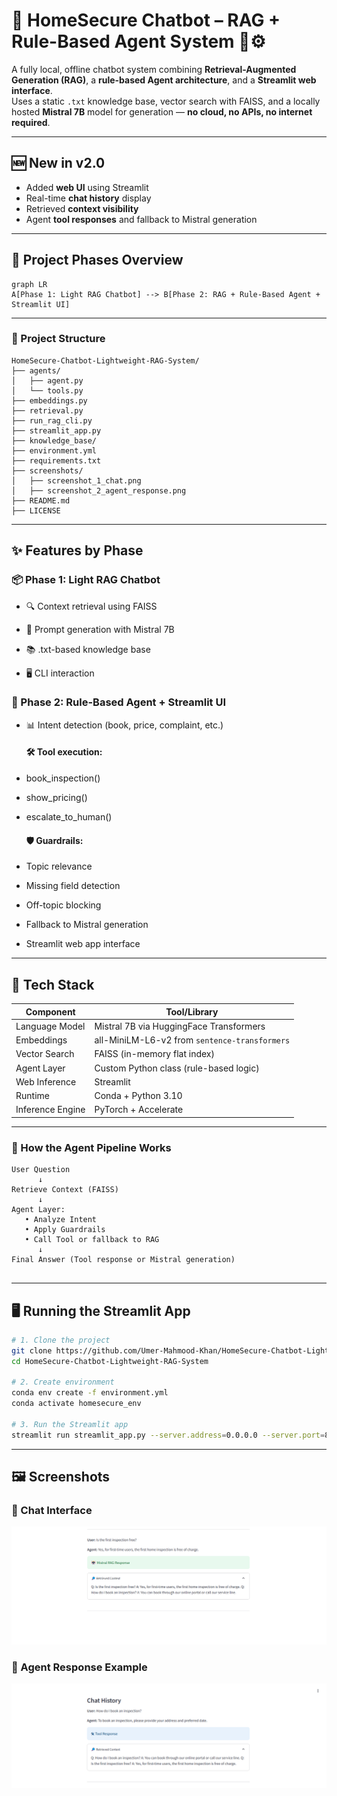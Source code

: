 # 🏡 HomeSecure Chatbot – RAG + Rule-Based Agent System 🧠⚙️

A fully local, offline chatbot system combining **Retrieval-Augmented Generation (RAG)**, a **rule-based Agent architecture**, and a **Streamlit web interface**.  
Uses a static `.txt` knowledge base, vector search with FAISS, and a locally hosted **Mistral 7B** model for generation — **no cloud, no APIs, no internet required**.

---

## 🆕 New in v2.0

- Added **web UI** using Streamlit
- Real-time **chat history** display
- Retrieved **context visibility**
- Agent **tool responses** and fallback to Mistral generation

---

## 📌 Project Phases Overview

```mermaid
graph LR
A[Phase 1: Light RAG Chatbot] --> B[Phase 2: RAG + Rule-Based Agent + Streamlit UI]
```
---

### 📁 Project Structure ###

```
HomeSecure-Chatbot-Lightweight-RAG-System/
├── agents/
│   ├── agent.py
│   └── tools.py
├── embeddings.py
├── retrieval.py
├── run_rag_cli.py
├── streamlit_app.py
├── knowledge_base/
├── environment.yml
├── requirements.txt
├── screenshots/
│   ├── screenshot_1_chat.png
│   ├── screenshot_2_agent_response.png
├── README.md
├── LICENSE

```
---

## ✨ Features by Phase
### 📦 Phase 1: Light RAG Chatbot
- 🔍 Context retrieval using FAISS

- 🧠 Prompt generation with Mistral 7B

- 📚 .txt-based knowledge base

- 🖥️ CLI interaction

### 🤖 Phase 2: Rule-Based Agent + Streamlit UI
- 📊 Intent detection (book, price, complaint, etc.)

  #### 🛠 Tool execution:

- book_inspection()

- show_pricing()

- escalate_to_human()

  #### 🛡 Guardrails:

- Topic relevance

- Missing field detection

- Off-topic blocking

- Fallback to Mistral generation

- Streamlit web app interface

---


## 🧠 Tech Stack

| Component      | Tool/Library |
|----------------|--------------|
| Language Model | Mistral 7B via HuggingFace Transformers |
| Embeddings     | all-MiniLM-L6-v2 from `sentence-transformers` |
| Vector Search  | FAISS (in-memory flat index) |
| Agent Layer    | Custom Python class (rule-based logic) |
| Web Inference  | Streamlit |
| Runtime        | Conda + Python 3.10 |
| Inference Engine | PyTorch + Accelerate |


---

### 🔁 How the Agent Pipeline Works ###

```
User Question
      ↓
Retrieve Context (FAISS)
      ↓
Agent Layer:
   • Analyze Intent
   • Apply Guardrails
   • Call Tool or fallback to RAG
      ↓
Final Answer (Tool response or Mistral generation)


```


---


## 🖥️ Running the Streamlit App
```bash
# 1. Clone the project
git clone https://github.com/Umer-Mahmood-Khan/HomeSecure-Chatbot-Lightweight-RAG-System.git
cd HomeSecure-Chatbot-Lightweight-RAG-System

# 2. Create environment
conda env create -f environment.yml
conda activate homesecure_env

# 3. Run the Streamlit app
streamlit run streamlit_app.py --server.address=0.0.0.0 --server.port=8501

```

---


## 🖼️ Screenshots

### 🔹 Chat Interface
![Alt text](https://github.com/Umer-Mahmood-Khan/HomeSecure-Chatbot-Lightweight-RAG-System/blob/main/Screenshots/Mistral%20RAG%20Response.png)
### 🔹 Agent Response Example
![Alt text](https://github.com/Umer-Mahmood-Khan/HomeSecure-Chatbot-Lightweight-RAG-System/blob/main/Screenshots/Tool%20Response.png)
